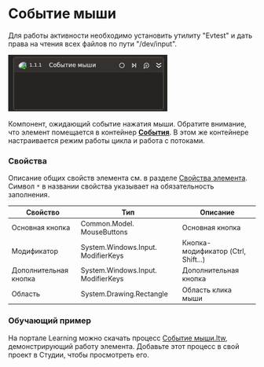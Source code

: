 # Событие мыши

Для работы активности необходимо установить утилиту "Evtest" и дать права на чтения всех файлов по пути "/dev/input".

![](../../../../resources/activities/basic/desktop/events/mouse-trigger-base.png)

Компонент, ожидающий событие нажатия мыши. Обратите внимание, что элемент помещается в контейнер [**События**](https://docs.primo-rpa.ru/primo-rpa/g_elements/el_basic/els_desktop/els_events/el_events). В этом же контейнере настраивается режим работы цикла и работа с потоками.

### Свойства
Описание общих свойств элемента см. в разделе [Свойства элемента](https://docs.primo-rpa.ru/primo-rpa/primo-studio/process/elements#svoistva-elementa).\
Символ `*` в названии свойства указывает на обязательность заполнения.

| Свойство              | Тип                                | Описание                            |
| --------------------- | ---------------------------------- | ----------------------------------- |
| Основная кнопка       | Common.Model. MouseButtons         | Основная кнопка                     |
| Модификатор           | System.Windows.Input. ModifierKeys | Кнопка-модификатор (Ctrl, Shift...) |
| Дополнительная кнопка | System.Windows.Input. ModifierKeys | Дополнительная кнопка               |
| Область           | System.Drawing.Rectangle                            | Область клика мыши               |

### Обучающий пример

На портале Learning можно скачать процесс [Событие мыши.ltw](https://github.com/PrimoRPA/Learning/blob/master/StudioActivities/Ru/%D0%A0%D0%B0%D0%B1%D0%BE%D1%87%D0%B8%D0%B9%20%D1%81%D1%82%D0%BE%D0%BB/%D0%A1%D0%BE%D0%B1%D1%8B%D1%82%D0%B8%D1%8F/%D0%A1%D0%BE%D0%B1%D1%8B%D1%82%D0%B8%D0%B5%20%D0%BC%D1%8B%D1%88%D0%B8.ltw), демонстрирующий работу элемента. Добавьте этот процесс в свой проект в Студии, чтобы просмотреть его.
